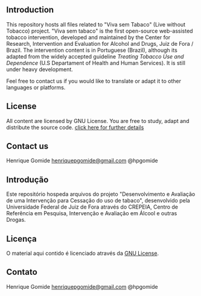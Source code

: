 Introduction
----------------
This repository hosts all files related to "Viva sem Tabaco" (Live without Tobacco) project. "Viva sem tabaco" is the first open-source web-assisted tobacco intervention, developed and maintained by the Center for Research, Intervention and Evaluation for Alcohol and Drugs, Juiz de Fora / Brazil. The intervention content is in Portuguese (Brazil), although its adapted from the widely accepted guideline *Treating Tobacco Use and Dependence* (U.S Departament of Health and Human Services). It is still under heavy development.

Feel free to contact us if you would like to translate or adapt it to other languages or platforms. 


License
----------------
All content are licensed by GNU License. You are free to study, adapt and distribute the source code. [click here for further details](http://www.gnu.org/licenses/fdl-1.3.txt)


Contact us
----------------
Henrique Gomide
henriquepgomide@gmail.com
@hpgomide


Introdução
---------------
Este repositório hospeda arquivos do projeto "Desenvolvimento e Avaliação de uma Intervenção para Cessação do uso de tabaco", desenvolvido pela Universidade Federal de Juiz de Fora através do CREPEIA, Centro de Referência em Pesquisa, Intervenção e Avaliação em Álcool e outras Drogas.


Licença
----------------
O material aqui contido é licenciado através da [GNU License](http://www.gnu.org/licenses/fdl-1.3.txt).


Contato
----------------
Henrique Gomide
henriquepgomide@gmail.com
@hpgomide


